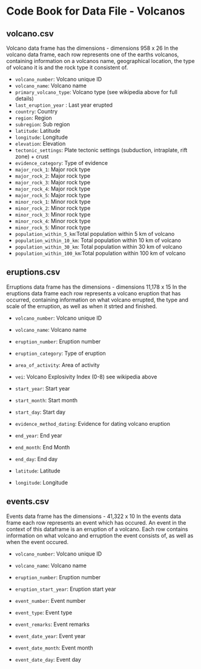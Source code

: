 # Code Book for Data File - Volcanos 


## volcano.csv
Volcano data frame has the dimensions - dimensions 958 x 26
In the volcano data frame, each row represents one of the earths volcanos, containing information on a volcanos name, geographical location, the type of volcano it is and the rock type it consistent of.

- `volcano_number`: Volcano unique ID
- `volcano_name`: Volcano name
- `primary_volcano_type`: Volcano type (see wikipedia above for full details)
- `last_eruption_year` : Last year erupted
- `country`: Country
- `region`: Region
- `subregion`: Sub region
- `latitude`: Latitude
- `longitude`: Longitude
- `elevation`: Elevation
- `tectonic_settings`: Plate tectonic settings (subduction, intraplate, rift zone) + crust
- `evidence_category`: Type of evidence
- `major_rock_1`: Major rock type
- `major_rock_2`: Major rock type
- `major_rock_3`: Major rock type
- `major_rock_4`: Major rock type
- `major_rock_5`: Major rock type
- `minor_rock_1`: Minor rock type
- `minor_rock_2`: Minor rock type
- `minor_rock_3`: Minor rock type
- `minor_rock_4`: Minor rock type
- `minor_rock_5`: Minor rock type
- `population_within_5_km`:Total population within 5 km of volcano
- `population_within_10_km`: Total population within 10 km of volcano
- `population_within_30_km`: Total population within 30 km of volcano
- `population_within_100_km`:Total population within 100 km of volcano

## eruptions.csv
Erruptions data frame has the dimensions - dimensions 11,178 x 15
In the eruptions data frame each row represents a volcano eruption that has occurred, containing information on what volcano errupted, the type and scale of the erruption, as well as when it strted and finished.
- `volcano_number`: Volcano unique ID

- `volcano_name`: Volcano name
- `eruption_number`: 	Eruption number
- `eruption_category`: Type of eruption
- `area_of_activity`: Area of activity
- `vei`: Volcano Explosivity Index (0-8) see wikipedia above
- `start_year`: Start year
- `start_month`: Start month
- `start_day`: Start day
- `evidence_method_dating`: Evidence for dating volcano eruption
- `end_year`: End year
- `end_month`: 	End Month
- `end_day`: End day
- `latitude`: Latitude
- `longitude`: Longitude

## events.csv
Events data frame has the dimensions - 41,322 x 10
In the events data frame each row represents an event which has occured. An event in the context of this dataframe is an erruption of a volcano. Each row contains information on what volcano and erruption the event consists of, as well as when the event occured.
- `volcano_number`: Volcano unique ID

- `volcano_name`: Volcano name
- `eruption_number`: 	Eruption number
- `eruption_start_year`: Eruption start year
- `event_number`: Event number
- `event_type`: 	Event type
- `event_remarks`: Event remarks
- `event_date_year`: Event year
- `event_date_month`: 	Event month
- `event_date_day`:	Event day
